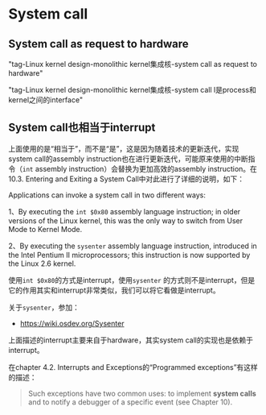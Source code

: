 # System call



## System call as request to hardware

"tag-Linux kernel design-monolithic kernel集成核-system call as request to hardware"

"tag-Linux kernel design-monolithic kernel集成核-system call l是process和kernel之间的interface"



## System call也相当于interrupt

上面使用的是“相当于”，而不是“是”，这是因为随着技术的更新迭代，实现system call的assembly instruction也在进行更新迭代，可能原来使用的中断指令（`int` assembly instruction）会替换为更加高效的assembly instruction。在10.3. Entering and Exiting a System Call中对此进行了详细的说明，如下：

Applications can invoke a system call in two different ways:

1、By executing the  `int $0x80` assembly language instruction; in older versions of the Linux kernel, this was the only way to switch from User Mode to Kernel Mode.

2、By executing the  `sysenter` assembly language instruction, introduced in the Intel Pentium II microprocessors; this instruction is now supported by the Linux 2.6 kernel.

使用`int $0x80`的方式是interrupt，使用`sysenter` 的方式则不是interrupt，但是它的作用其实和interrupt非常类似，我们可以将它看做是interrupt。

关于`sysenter`，参加：

- https://wiki.osdev.org/Sysenter

上面描述的interrupt主要来自于hardware，其实system call的实现也是依赖于interrupt。

在chapter 4.2. Interrupts and Exceptions的“Programmed exceptions”有这样的描述：

> Such exceptions have two common uses: to implement **system calls** and to notify a debugger of a specific event (see Chapter 10).



